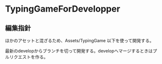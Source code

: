 # TypingGameForDevelopper

## 編集指針

ほかのアセットと混ざるため、Assets/TypingGame 以下を使って開発する。

最新のdevelopからブランチを切って開発する。developへマージするときはプルリクエストを作る。
